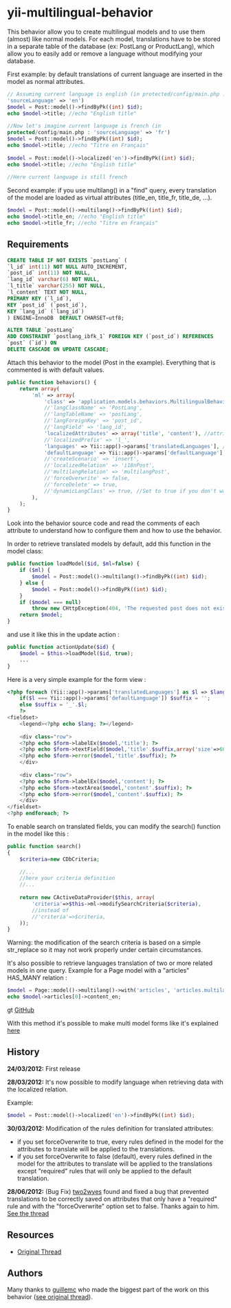 yii-multilingual-behavior
=========================

This behavior allow you to create multilingual models and to use them
(almost) like normal models. For each model, translations have to be
stored in a separate table of the database (ex: PostLang or
ProductLang), which allow you to easily add or remove a language without
modifying your database.

First example: by default translations of current language are inserted
in the model as normal attributes.

```php
// Assuming current language is english (in protected/config/main.php :
'sourceLanguage' => 'en')
$model = Post::model()->findByPk((int) $id);
echo $model->title; //echo "English title"
 
//Now let's imagine current language is french (in
protected/config/main.php : 'sourceLanguage' => 'fr')
$model = Post::model()->findByPk((int) $id);
echo $model->title; //echo "Titre en Français"
 
$model = Post::model()->localized('en')->findByPk((int) $id);
echo $model->title; //echo "English title"
 
//Here current language is still french
```

Second example: if you use multilang() in a "find" query, every
translation of the model are loaded as virtual attributes (title_en,
title_fr, title_de, ...).

```php
$model = Post::model()->multilang()->findByPk((int) $id);
echo $model->title_en; //echo "English title"
echo $model->title_fr; //echo "Titre en Français"
```

Requirements
------------


```sql
CREATE TABLE IF NOT EXISTS `postLang` (
`l_id` int(11) NOT NULL AUTO_INCREMENT,
`post_id` int(11) NOT NULL,
`lang_id` varchar(6) NOT NULL,
`l_title` varchar(255) NOT NULL,
`l_content` TEXT NOT NULL,
PRIMARY KEY (`l_id`),
KEY `post_id` (`post_id`),
KEY `lang_id` (`lang_id`)
) ENGINE=InnoDB  DEFAULT CHARSET=utf8;

ALTER TABLE `postLang`
ADD CONSTRAINT `postlang_ibfk_1` FOREIGN KEY (`post_id`) REFERENCES
`post` (`id`) ON
DELETE CASCADE ON UPDATE CASCADE;
```

Attach this behavior to the model (Post in the example). Everything that
is commented is with default values.




```php
public function behaviors() {
    return array(
        'ml' => array(
            'class' => 'application.models.behaviors.MultilingualBehavior',
            //'langClassName' => 'PostLang',
            //'langTableName' => 'postLang',
            //'langForeignKey' => 'post_id',
            //'langField' => 'lang_id',
            'localizedAttributes' => array('title', 'content'), //attributes of the model to be translated
            //'localizedPrefix' => 'l_',
            'languages' => Yii::app()->params['translatedLanguages'], // array of your translated languages. Example : array('fr' => 'Français', 'en' => 'English')
            'defaultLanguage' => Yii::app()->params['defaultLanguage'], //your main language. Example : 'fr'
            //'createScenario' => 'insert',
            //'localizedRelation' => 'i18nPost',
            //'multilangRelation' => 'multilangPost',
            //'forceOverwrite' => false,
            //'forceDelete' => true, 
            //'dynamicLangClass' => true, //Set to true if you don't want to create a 'PostLang.php' in your models folder
        ),
    );
}
```




Look into the behavior source code and read the comments of each
attribute to understand how to configure them and how to use the
behavior.

In order to retrieve translated models by default, add this function in
the model class:


```php
public function loadModel($id, $ml=false) {
    if ($ml) {
        $model = Post::model()->multilang()->findByPk((int) $id);
    } else {
        $model = Post::model()->findByPk((int) $id);
    }
    if ($model === null)
        throw new CHttpException(404, 'The requested post does not exist.');
    return $model;
}
```


and use it like this in the update action :



```php
public function actionUpdate($id) {
    $model = $this->loadModel($id, true);
    ...
}
```

Here is a very simple example for the form view : 


```php
<?php foreach (Yii::app()->params['translatedLanguages'] as $l => $lang) :
    if($l === Yii::app()->params['defaultLanguage']) $suffix = '';
    else $suffix = '_'.$l;
    ?>
<fieldset>
    <legend><?php echo $lang; ?></legend>
 
    <div class="row">
    <?php echo $form->labelEx($model,'title'); ?>
    <?php echo $form->textField($model,'title'.$suffix,array('size'=>60,'maxlength'=>255)); ?>
    <?php echo $form->error($model,'title'.$suffix); ?>
    </div>
 
    <div class="row">
    <?php echo $form->labelEx($model,'content'); ?>
    <?php echo $form->textArea($model,'content'.$suffix); ?>
    <?php echo $form->error($model,'content'.$suffix); ?>
    </div>
</fieldset>
<?php endforeach; ?>
```


To enable search on translated fields, you can modify the search()
function in the model like this :


```php
public function search()
{
    $criteria=new CDbCriteria;
 
    //...
    //here your criteria definition
    //...
 
    return new CActiveDataProvider($this, array(
        'criteria'=>$this->ml->modifySearchCriteria($criteria),
        //instead of
        //'criteria'=>$criteria,
    ));
}
```

Warning: the modification of the search criteria is based on a simple
str_replace so it may not work properly under certain circumstances.

It's also possible to retrieve languages translation of two or more
related models in one query. Example for a Page model with a "articles"
HAS_MANY relation : 


```php
$model = Page::model()->multilang()->with('articles', 'articles.multilangArticle')->findByPk((int) $id);
echo $model->articles[0]->content_en;
```

gt
[GitHub](http://github.com)

With this method it's possible to make multi model forms like it's
explained [here](http://www.yiiframework.com/wiki/19/how-to-use-a-single-form-to-collect-data-for-two-or-more-models/)

History
-------

**24/03/2012:** First release

**28/03/2012:** It's now possible to modify language when retrieving
data with the localized relation.

Example:


```php
$model = Post::model()->localized('en')->findByPk((int) $id);
```

**30/03/2012:** Modification of the rules definition for translated
attributes:

* if you set forceOverwrite to true, every rules defined in the model
  for the attributes to translate will be applied to the translations.
* if you set forceOverwrite to false (default), every rules defined in
  the model for the attributes to translate will be applied to the
  translations except "required" rules that will only be applied to the
  default translation.


**28/06/2012:** (Bug Fix)
[two2wyes](http://www.yiiframework.com/forum/index.php/topic/4888-multilingual-models/page__view__findpost__p__155755) found and fixed a bug that prevented translations to be correctly saved on attributes that only have a "required" rule and with the "forceOverwrite" option set to false. Thanks again to him. [See the thread](http://www.yiiframework.com/forum/index.php/topic/4888-multilingual-models/page__view__findpost__p__155755)


Resources
---------

* [Original
  Thread](http://www.yiiframework.com/forum/index.php/topic/4888-multilingual-models/)



Authors
-------

Many thanks to [guillemc](http://www.yiiframework.com/user/2677) who made the biggest part of the work on this
behavior ([see original
thread](http://www.yiiframework.com/forum/index.php/topic/4888-multilingual-models/)).



